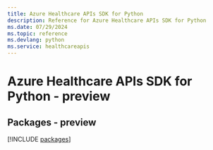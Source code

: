```yaml
---
title: Azure Healthcare APIs SDK for Python
description: Reference for Azure Healthcare APIs SDK for Python
ms.date: 07/29/2024
ms.topic: reference
ms.devlang: python
ms.service: healthcareapis
---
```

# Azure Healthcare APIs SDK for Python - preview
## Packages - preview
[!INCLUDE [packages](healthcare-apis-index.md)]
